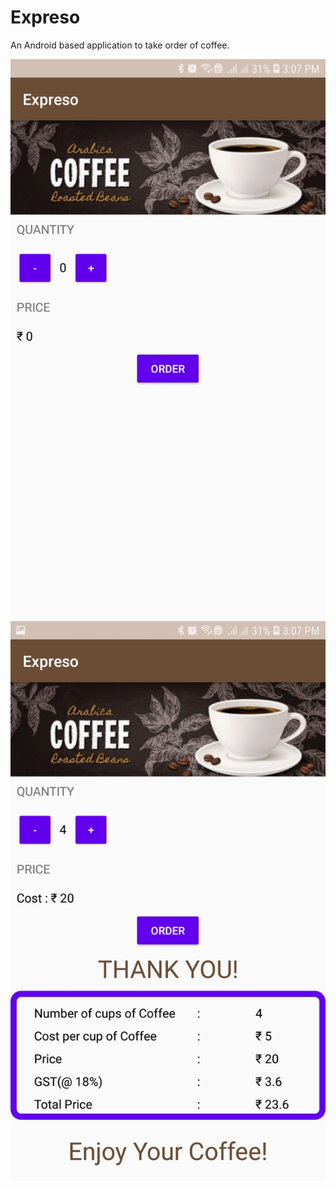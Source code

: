 # Expreso
An Android based application to take order of coffee.

![1](./images/1.jpg)
![2](./images/2.jpg)
